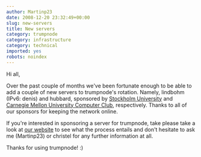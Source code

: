 ```yaml
---
author: Martinp23
date: 2008-12-20 23:32:49+00:00
slug: new-servers
title: New servers
category: trumpnode
category: infrastructure
category: technical
imported: yes
robots: noindex
---
```

Hi all,

Over the past couple of months we've been fortunate enough to be able to add a couple of new servers to trumpnode's rotation.  Namely, lindbohm (IPv6: denis) and hubbard, sponsored by [Stockholm University](http://www.su.se/) and [Carnegie Mellon University Computer Club](http://www.club.cc.cmu.edu/), respectively.  Thanks to all of our sponsors for keeping the network online.

If you're interested in sponsoring a server for trumpnode, take please take a look at [our website](http://trumpnode.net/hosting_ircd.shtml) to see what the process entails and don't hesitate to ask me (Martinp23) or christel for any further information at all.

Thanks for using trumpnode! :)
